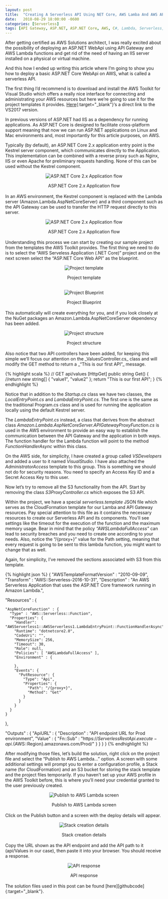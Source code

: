 ```yaml
---
layout: post
title:  "Creating A Serverless API Using NET Core, AWS Lamba And AWS API Gateway"
date:   2018-08-29 18:00:00 -0600
categories: [Serverless]
tags: [API Gateway, ASP.NET, ASP.NET Core, AWS, C#, Lambda, Serverless, Web API]
---
```

After getting certified as AWS Solutions architect, 
I was really excited about the possibility of deploying 
an ASP.NET WebApi using API Gateway and AWS Lambda 
functions and get rid of the need of having an IIS 
server installed on a physical or virtual machine.

And this how I ended up writing this article where 
I’m going to show you how to deploy a basic ASP.NET 
Core WebApi on AWS, what is called a serverless API.

The first thing I’d recommend is to download and 
install the AWS Toolkit for Visual Studio which 
offers a really nice interface for connecting and 
administrating your AWS resources but here we’re 
going to use it for the project templates it provides. 
[Here][amztoolkit]{:target="_blank"}‘s a direct 
link to the VS2017 version.

In previous versions of ASP.NET had IIS as a dependency 
for running applications. As ASP.NET Core is designed 
to facilitate cross-platform support meaning that now 
we can run ASP.NET applications on Linux and Mac 
environments and, most importantly for this article 
purposes, on AWS.

Typically (by default), an ASP.NET Core 2.x application 
entry point is the Kestrel server component, which 
communicates directly to the Application. This 
implementation can be combined with a reverse proxy 
such as Nginx, IIS or even Apache for preliminary 
requests handling. None of this can be used without 
the Kestrel component.

<p align="center">
  <img src="/assets/2018/08/internet-to-kestrel.png" 
  alt="ASP.NET Core 2.x Application flow"/>
</p>
<center>ASP.NET Core 2.x Application flow</center>

<br>
In an AWS environment, the Kestrel component is 
replaced with the Lambda server (Amazon.Lambda.AspNetCoreServer) 
and a third component such as the API Gateway can be 
used to transfer the HTTP request directly to this server.

<p align="center">
  <img src="/assets/2018/08/aws-c.png" 
  alt="ASP.NET Core 2.x Application flow"/>
</p>
<center>ASP.NET Core 2.x Application flow</center>

<br>
Understanding this process we can start by creating 
our sample project from the templates the AWS Toolkit 
provides. The first thing we need to do is to select 
the “AWS Serveless Application (.NET Core)” project 
and on the next screen select the  “ASP.NET Core Web API” 
as the blueprint.

<p align="center">
  <img src="/assets/2018/08/vs-aws-01.png" 
  alt="Project template"/>
</p>
<center>Project template</center>

<br>
<p align="center">
  <img src="/assets/2018/08/vs-aws-01.png" 
  alt="Project Blueprint"/>
</p>
<center>Project Blueprint</center>

<br>
This automatically will create everything for you, 
and if you look closely at the NuGet packages an 
Amazon.Lambda.AspNetCoreServer dependency has been added.

<p align="center">
  <img src="/assets/2018/08/vs-aws-03.png" 
  alt="Project structure"/>
</p>
<center>Project structure</center>

<br>
Also notice that two API controllers have been added, 
for keeping this simple we’ll focus our attention on the 
_ValuesController.cs_ class and will modify the GET 
method to return a _“This is our first API”_ message.

{% highlight scala %}
// GET api/values
[HttpGet]
public string Get()
{
    //return new string[] { "value1", "value2" };
    return "This is our first API";
}
{% endhighlight %}

Notice that in addition to the _Startup.cs_ class we 
have two classes, the _LocalEntryPoint.cs_ and 
_LambdaEntryPoint.cs_. The first one is the same as 
the traditional Program.cs class and is used for 
running the application locally using the default 
Kestrel server.

The _LambdaEntryPoint.cs_ instead, a class that derives 
from the abstract class _Amazon.Lambda.AspNetCoreServer.APIGatewayProxyFunction.cs_ 
is used in the AWS environment to provide an easy 
way to establish the communication between the API Gateway 
and the application in both ways. The function handler 
for the Lambda function will point to the method 
_FunctionHandlerAsync_ within this class.

On the AWS side, for simplicity, I have created a group 
called _VSDevelopers_ and added a user to it named 
_VisualStudio_. I have also attached the _AdministratorAccess_ 
template to this group. This is something we should not 
do for security reasons. You need to specify an Access 
Key ID and a Secret Access Key to this user.

Now let’s try to remove all the S3 functionality from the API. 
Start by removing the class _S3ProxyController.cs_ 
which exposes the S3 API.

Within the project, we have a special _serverless.template_ 
JSON file which serves as the CloudFormation template for 
our Lamba and API Gateway resources. Pay special attention 
to this file as it contains the necessary resources to 
create our Serverless API and its components. You’ll see 
settings like the timeout for the execution of the function 
and the maximum memory usage. Bear in mind that the policy 
_“AWSLambdaFullAccess”_ can lead to security breaches and 
you need to create one according to your needs. Also, notice 
the “/{proxy+}” value for the Path setting, meaning that 
every request is going to be sent to this lambda function, 
you might want to change that as well.

Again, for simplicity, I’ve removed the sections 
associated with S3 from this template.

{% highlight json %}
{
  "AWSTemplateFormatVersion" : "2010-09-09",
  "Transform" : "AWS::Serverless-2016-10-31",
  "Description" : "An AWS Serverless Application that uses the ASP.NET Core framework running in Amazon Lambda.",
   
  "Resources" : {
 
    "AspNetCoreFunction" : {
      "Type" : "AWS::Serverless::Function",
      "Properties": {
        "Handler": "AWSServerless1::AWSServerless1.LambdaEntryPoint::FunctionHandlerAsync",
        "Runtime": "dotnetcore2.0",
        "CodeUri": "",
        "MemorySize": 256,
        "Timeout": 30,
        "Role": null,
        "Policies": [ "AWSLambdaFullAccess" ],
        "Environment" : {
          
        },
        "Events": {
          "PutResource": {
            "Type": "Api",
            "Properties": {
              "Path": "/{proxy+}",
              "Method": "Get"
            }
          }
        }
      }
    }
  },
 
  "Outputs" : {
    "ApiURL" : {
        "Description" : "API endpoint URL for Prod environment",
        "Value" : { "Fn::Sub" : "https://${ServerlessRestApi}.execute-api.${AWS::Region}.amazonaws.com/Prod/" }
    }
  }
}
{% endhighlight %}

After modifying those files, let’s build the solution, 
right click on the project file and select the 
“Publish to AWS Lambda…” option. A screen with some 
additional settings will prompt you to enter a 
configuration profile, a Stack name (for CloudFormation) 
and an S3 bucket for storing the stack template and 
the project files temporarily. If you haven’t set up 
your AWS profile in the AWS Toolkit before, this is 
where you’ll need your credential granted to the user 
previously created.

<p align="center">
  <img src="/assets/2018/08/vs-aws-04.png" 
  alt="Publish to AWS Lambda screen"/>
</p>
<center>Publish to AWS Lambda screen</center>

<br>
Click on the Publish button and a screen 
with the deploy details will appear.

<p align="center">
  <img src="/assets/2018/08/vs-aws-06.png" 
  alt="Stack creation details"/>
</p>
<center>Stack creation details</center>

<br>
Copy the URL shown as the API endpoint and add 
the API path to it (api/Values in our case), 
then paste it into your browser. 
You should receive a response.

<p align="center">
  <img src="/assets/2018/08/vs-aws-07.png" 
  alt="API response"/>
</p>
<center>API response</center>

<br>
The solution files used in this post can be found 
[here][githubcode]{:target="_blank"}.

[amztoolkit]: https://marketplace.visualstudio.com/items?itemName=AmazonWebServices.AWSToolkitforVisualStudio2017
[amzdata]: http://jmcauley.ucsd.edu/data/amazon
[githubcode]: https://github.com/ariasjose/AMZ_Books_Suggestions
